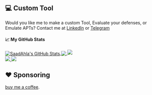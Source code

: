 ## 💻 Custom Tool 

Would you like me to make a custom Tool, Evaluate your defenses, or Emulate APTs? Contact me at [LinkedIn](https://www.linkedin.com/in/saad-ahla/) or [Telegram](https://t.me/Bla1ak)

#### &#x1f4c8; My GitHub Stats


<a href="https://twitter.com/d1rkmtr">
  <img align="center" src="https://github-readme-stats.vercel.app/api?username=SaadAhla&show_icons=true&line_height=33&count_private=true&theme=dark" alt="SaadAhla's GitHub Stats" />
</a>

<a href="https://twitter.com/d1rkmtr">
  <img align="center" src="https://github-readme-stats.vercel.app/api/top-langs/?username=SaadAhla&&hide=cmake&langs_count=4&line_height=35&theme=dark" />
</a>

<a href="https://twitter.com/d1rkmtr">
  <img src="https://github-readme-streak-stats.herokuapp.com/?user=SaadAhla&theme=dark" />
</a>
<br/>
<a href="https://twitter.com/d1rkmtr">
  <img src="https://img.shields.io/twitter/follow/d1rkmtr?style=for-the-badge&logo=twitter&&labelColor=1f1f1f&color=5fffaf" />
</a>
<a href="https://github.com/SaadAhla">
  <img src="https://img.shields.io/github/followers/SaadAhla?style=for-the-badge&logo=github&labelColor=1f1f1f&color=5fffaf" />
</a>

## ❤️ Sponsoring

[buy me a coffee](https://github.com/sponsors/SaadAhla).  


